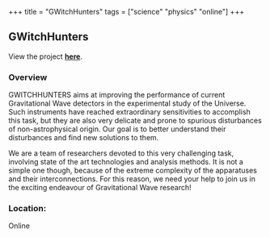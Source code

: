 +++
title = "GWitchHunters"
tags = ["science" "physics" "online"]
+++

## GWitchHunters

View the project [**here**](https://www.zooniverse.org/projects/reinforce/gwitchhunters).

### Overview

GWITCHHUNTERS aims at improving the performance of current Gravitational Wave detectors in the experimental study of the Universe. Such instruments have reached extraordinary sensitivities to accomplish this task, but they are also very delicate and prone to spurious disturbances of non-astrophysical origin.
Our goal is to better understand their disturbances and find new solutions to them.

We are a team of researchers devoted to this very challenging task, involving state of the art technologies and analysis methods. It is not a simple one though, because of the extreme complexity of the apparatuses and their interconnections. For this reason, we need your help to join us in the exciting endeavour of Gravitational Wave research!

### Location:
Online
